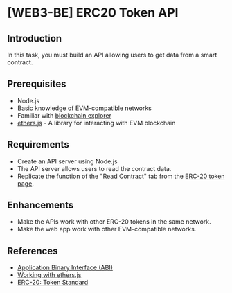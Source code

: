# [WEB3-BE] ERC20 Token API

## Introduction

In this task, you must build an API allowing users to get data from a smart contract.

## Prerequisites

* Node.js
* Basic knowledge of EVM-compatible networks
* Familiar with [blockchain explorer](https://etherscan.io/)
* [ethers.js](https://docs.ethers.org/) - A library for interacting with EVM blockchain

## Requirements

* Create an API server using Node.js
* The API server allows users to read the contract data.
* Replicate the function of the "Read Contract" tab from the [ERC-20 token page](https://sepolia.etherscan.io/token/0xA36755735977F9cc24a91532652ad1AEF4707771#readContract).

## Enhancements

* Make the APIs work with other ERC-20 tokens in the same network.
* Make the web app work with other EVM-compatible networks.

## References

* [Application Binary Interface (ABI)](https://docs.soliditylang.org/en/v0.8.20/abi-spec.html)
* [Working with ethers.js](https://docs.ethers.org/v6/getting-started)
* [ERC-20: Token Standard](https://eips.ethereum.org/EIPS/eip-20)
